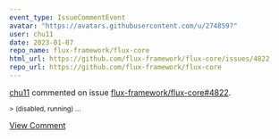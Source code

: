 ```yaml
---
event_type: IssueCommentEvent
avatar: "https://avatars.githubusercontent.com/u/274859?"
user: chu11
date: 2023-01-07
repo_name: flux-framework/flux-core
html_url: https://github.com/flux-framework/flux-core/issues/4822
repo_url: https://github.com/flux-framework/flux-core
---
```


<a href='https://github.com/chu11' target='_blank'>chu11</a> commented on issue <a href='https://github.com/flux-framework/flux-core/issues/4822' target='_blank'>flux-framework/flux-core#4822</a>.

<small>> (disabled, running)...</small>

<a href='https://github.com/flux-framework/flux-core/issues/4822' target='_blank'>View Comment</a>
